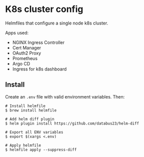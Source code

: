 # K8s cluster config

Helmfiles that configure a single node k8s cluster.

Apps used:
  * NGINX Ingress Controller
  * Cert Manager
  * OAuth2 Proxy
  * Prometheus
  * Argo CD
  * Ingress for k8s dashboard

## Install

Create an `.env` file with valid environment variables. Then:

```
# Install helmfile
$ brew install helmfile

# Add helm diff plugin
$ helm plugin install https://github.com/databus23/helm-diff

# Export all ENV variables
$ export $(xargs <.env)

# Apply helmfile
$ helmfile apply --suppress-diff
```